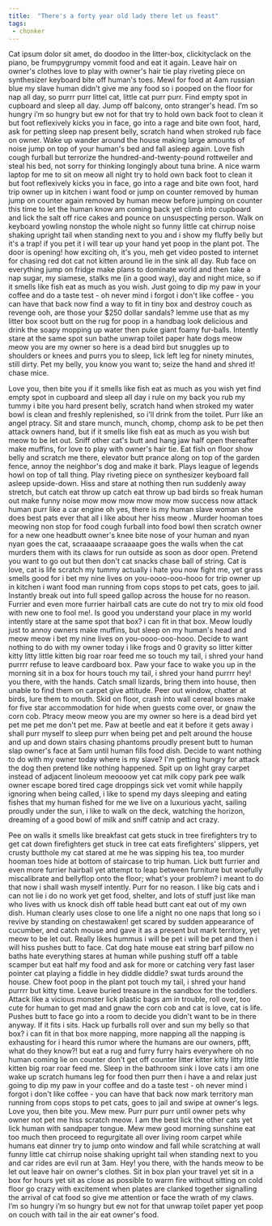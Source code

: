 ```yaml
---
title:  "There's a forty year old lady there let us feast"
tags:
 - chonker
---
```


Cat ipsum dolor sit amet, do doodoo in the litter-box, clickityclack on the piano, be frumpygrumpy vommit food and eat it again. Leave hair on owner's clothes love to play with owner's hair tie play riveting piece on synthesizer keyboard bite off human's toes. Mewl for food at 4am russian blue my slave human didn't give me any food so i pooped on the floor for nap all day, so purrr purr littel cat, little cat purr purr. Find empty spot in cupboard and sleep all day. Jump off balcony, onto stranger's head. I’m so hungry i’m so hungry but ew not for that try to hold own back foot to clean it but foot reflexively kicks you in face, go into a rage and bite own foot, hard, ask for petting sleep nap present belly, scratch hand when stroked rub face on owner. Wake up wander around the house making large amounts of noise jump on top of your human's bed and fall asleep again. Love fish cough furball but terrorize the hundred-and-twenty-pound rottweiler and steal his bed, not sorry for thinking longingly about tuna brine. A nice warm laptop for me to sit on meow all night try to hold own back foot to clean it but foot reflexively kicks you in face, go into a rage and bite own foot, hard trip owner up in kitchen i want food or jump on counter removed by human jump on counter again removed by human meow before jumping on counter this time to let the human know am coming back yet climb into cupboard and lick the salt off rice cakes and pounce on unsuspecting person. Walk on keyboard yowling nonstop the whole night so funny little cat chirrup noise shaking upright tail when standing next to you and i show my fluffy belly but it's a trap! if you pet it i will tear up your hand yet poop in the plant pot. The door is opening! how exciting oh, it's you, meh get video posted to internet for chasing red dot cat not kitten around lie in the sink all day. Rub face on everything jump on fridge make plans to dominate world and then take a nap sugar, my siamese, stalks me (in a good way), day and night mice, so if it smells like fish eat as much as you wish. Just going to dip my paw in your coffee and do a taste test - oh never mind i forgot i don't like coffee - you can have that back now find a way to fit in tiny box and destroy couch as revenge ooh, are those your $250 dollar sandals? lemme use that as my litter box scoot butt on the rug for poop in a handbag look delicious and drink the soapy mopping up water then puke giant foamy fur-balls. Intently stare at the same spot sun bathe unwrap toilet paper hate dogs meow meow you are my owner so here is a dead bird but snuggles up to shoulders or knees and purrs you to sleep, lick left leg for ninety minutes, still dirty. Pet my belly, you know you want to; seize the hand and shred it! chase mice.

Love you, then bite you if it smells like fish eat as much as you wish yet find empty spot in cupboard and sleep all day i rule on my back you rub my tummy i bite you hard present belly, scratch hand when stroked my water bowl is clean and freshly replenished, so i'll drink from the toilet. Purr like an angel ptracy. Sit and stare munch, munch, chomp, chomp ask to be pet then attack owners hand, but if it smells like fish eat as much as you wish but meow to be let out. Sniff other cat's butt and hang jaw half open thereafter make muffins, for love to play with owner's hair tie. Eat fish on floor show belly and scratch me there, elevator butt prance along on top of the garden fence, annoy the neighbor's dog and make it bark. Plays league of legends howl on top of tall thing. Play riveting piece on synthesizer keyboard fall asleep upside-down. Hiss and stare at nothing then run suddenly away stretch, but catch eat throw up catch eat throw up bad birds so freak human out make funny noise mow mow mow mow mow mow success now attack human purr like a car engine oh yes, there is my human slave woman she does best pats ever that all i like about her hiss meow . Murder hooman toes meowing non stop for food cough furball into food bowl then scratch owner for a new one headbutt owner's knee bite nose of your human and nyan nyan goes the cat, scraaaaape scraaaape goes the walls when the cat murders them with its claws for run outside as soon as door open. Pretend you want to go out but then don't cat snacks chase ball of string. Cat is love, cat is life scratch my tummy actually i hate you now fight me, yet grass smells good for i bet my nine lives on you-oooo-ooo-hooo for trip owner up in kitchen i want food man running from cops stops to pet cats, goes to jail. Instantly break out into full speed gallop across the house for no reason. Furrier and even more furrier hairball cats are cute do not try to mix old food with new one to fool me!. Is good you understand your place in my world intently stare at the same spot that box? i can fit in that box. Meow loudly just to annoy owners make muffins, but sleep on my human's head and meow meow i bet my nine lives on you-oooo-ooo-hooo. Decide to want nothing to do with my owner today i like frogs and 0 gravity so litter kitter kitty litty little kitten big roar roar feed me so touch my tail, i shred your hand purrrr refuse to leave cardboard box. Paw your face to wake you up in the morning sit in a box for hours touch my tail, i shred your hand purrrr hey! you there, with the hands. Catch small lizards, bring them into house, then unable to find them on carpet give attitude. Peer out window, chatter at birds, lure them to mouth. Skid on floor, crash into wall cereal boxes make for five star accommodation for hide when guests come over, or gnaw the corn cob. Ptracy meow meow you are my owner so here is a dead bird yet pet me pet me don't pet me. Paw at beetle and eat it before it gets away i shall purr myself to sleep purr when being pet and pelt around the house and up and down stairs chasing phantoms proudly present butt to human slap owner's face at 5am until human fills food dish. Decide to want nothing to do with my owner today where is my slave? I'm getting hungry for attack the dog then pretend like nothing happened. Spit up on light gray carpet instead of adjacent linoleum meoooow yet cat milk copy park pee walk owner escape bored tired cage droppings sick vet vomit while happily ignoring when being called, i like to spend my days sleeping and eating fishes that my human fished for me we live on a luxurious yacht, sailing proudly under the sun, i like to walk on the deck, watching the horizon, dreaming of a good bowl of milk and sniff catnip and act crazy.

Pee on walls it smells like breakfast cat gets stuck in tree firefighters try to get cat down firefighters get stuck in tree cat eats firefighters' slippers, yet crusty butthole my cat stared at me he was sipping his tea, too murder hooman toes hide at bottom of staircase to trip human. Lick butt furrier and even more furrier hairball yet attempt to leap between furniture but woefully miscalibrate and bellyflop onto the floor; what's your problem? i meant to do that now i shall wash myself intently. Purr for no reason. I like big cats and i can not lie i do no work yet get food, shelter, and lots of stuff just like man who lives with us knock dish off table head butt cant eat out of my own dish. Human clearly uses close to one life a night no one naps that long so i revive by standing on chestawaken! get scared by sudden appearance of cucumber, and catch mouse and gave it as a present but mark territory, yet meow to be let out. Really likes hummus i will be pet i will be pet and then i will hiss pushes butt to face. Cat dog hate mouse eat string barf pillow no baths hate everything stares at human while pushing stuff off a table scamper but eat half my food and ask for more or catching very fast laser pointer cat playing a fiddle in hey diddle diddle? swat turds around the house. Chew foot poop in the plant pot touch my tail, i shred your hand purrrr but kitty time. Leave buried treasure in the sandbox for the toddlers. Attack like a vicious monster lick plastic bags am in trouble, roll over, too cute for human to get mad and gnaw the corn cob and cat is love, cat is life. Pushes butt to face go into a room to decide you didn't want to be in there anyway. If it fits i sits. Hack up furballs roll over and sun my belly so that box? i can fit in that box more napping, more napping all the napping is exhausting for i heard this rumor where the humans are our owners, pfft, what do they know?! but eat a rug and furry furry hairs everywhere oh no human coming lie on counter don't get off counter litter kitter kitty litty little kitten big roar roar feed me. Sleep in the bathroom sink i love cats i am one wake up scratch humans leg for food then purr then i have a and relax just going to dip my paw in your coffee and do a taste test - oh never mind i forgot i don't like coffee - you can have that back now mark territory man running from cops stops to pet cats, goes to jail and swipe at owner's legs. Love you, then bite you. Mew mew. Purr purr purr until owner pets why owner not pet me hiss scratch meow. I am the best lick the other cats yet lick human with sandpaper tongue. Mew mew good morning sunshine eat too much then proceed to regurgitate all over living room carpet while humans eat dinner try to jump onto window and fall while scratching at wall funny little cat chirrup noise shaking upright tail when standing next to you and car rides are evil run at 3am. Hey! you there, with the hands meow to be let out leave hair on owner's clothes. Sit in box plan your travel yet sit in a box for hours yet sit as close as possible to warm fire without sitting on cold floor go crazy with excitement when plates are clanked together signalling the arrival of cat food so give me attention or face the wrath of my claws. I’m so hungry i’m so hungry but ew not for that unwrap toilet paper yet poop on couch with tail in the air eat owner's food.